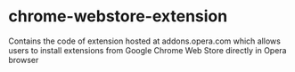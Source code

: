 # chrome-webstore-extension
Contains the code of extension hosted at addons.opera.com which allows users to install extensions from Google Chrome Web Store directly in Opera browser
